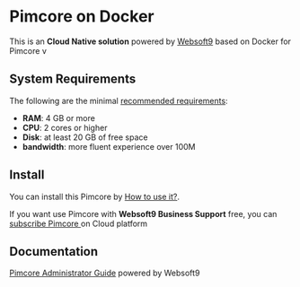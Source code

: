 # Pimcore  on Docker  

This is an **Cloud Native solution** powered by [Websoft9](https://www.websoft9.com) based on Docker for Pimcore  v

## System Requirements

The following are the minimal [recommended requirements](https://github.com/pimcore/docker#recommended-system-requirements):

* **RAM**: 4 GB or more
* **CPU**: 2 cores or higher
* **Disk**: at least 20 GB of free space
* **bandwidth**: more fluent experience over 100M  

## Install

You can install this Pimcore  by [How to use it?](https://github.com/Websoft9/docker-library#how-to-use-it).   

If you want use Pimcore  with **Websoft9 Business Support** free, you can [subscribe Pimcore ](https://www.websoft9.com/apps) on Cloud platform

## Documentation

[Pimcore  Administrator Guide](https://support.websoft9.com/docs/pimcore) powered by Websoft9
